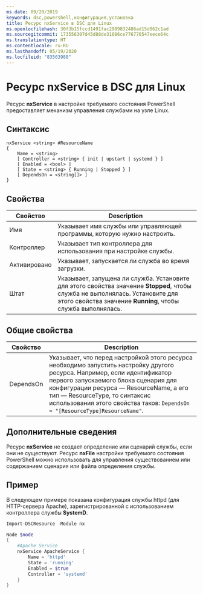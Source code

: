 ```yaml
---
ms.date: 09/20/2019
keywords: dsc,powershell,конфигурация,установка
title: Ресурс nxService в DSC для Linux
ms.openlocfilehash: 30f3b15fccd1491fac2989832486ad15d062c1ad
ms.sourcegitcommit: 173556307d45d88de31086ce776770547eece64c
ms.translationtype: HT
ms.contentlocale: ru-RU
ms.lasthandoff: 05/19/2020
ms.locfileid: "83563988"
---
```

# <a name="dsc-for-linux-nxservice-resource"></a>Ресурс nxService в DSC для Linux

Ресурс **nxService** в настройке требуемого состояния PowerShell предоставляет механизм управления службами на узле Linux.

## <a name="syntax"></a>Синтаксис

```Syntax
nxService <string> #ResourceName
{
    Name = <string>
    [ Controller = <string> { init | upstart | systemd } ]
    [ Enabled = <bool> ]
    [ State = <string> { Running | Stopped } ]
    [ DependsOn = <string[]> ]
}
```

## <a name="properties"></a>Свойства

|Свойство |Description |
|---|---|
|Имя |Указывает имя службы или управляющей программы, которую нужно настроить. |
|Контроллер |Указывает тип контроллера для использования при настройке службы. |
|Активировано |Указывает, запускается ли служба во время загрузки. |
|Штат |Указывает, запущена ли служба. Установите для этого свойства значение **Stopped**, чтобы служба не выполнялась. Установите для этого свойства значение **Running**, чтобы служба выполнялась. |

## <a name="common-properties"></a>Общие свойства

|Свойство |Description |
|---|---|
|DependsOn |Указывает, что перед настройкой этого ресурса необходимо запустить настройку другого ресурса. Например, если идентификатор первого запускаемого блока сценария для конфигурации ресурса — ResourceName, а его тип — ResourceType, то синтаксис использования этого свойства таков: `DependsOn = "[ResourceType]ResourceName"`. |

## <a name="additional-information"></a>Дополнительные сведения

Ресурс **nxService** не создает определение или сценарий службы, если они не существуют. Ресурс **nxFile** настройки требуемого состояния PowerShell можно использовать для управления существованием или содержанием сценария или файла определения службы.

## <a name="example"></a>Пример

В следующем примере показана конфигурация службы httpd (для HTTP-сервера Apache), зарегистрированной с использованием контроллера службы **SystemD**.

```powershell
Import-DSCResource -Module nx

Node $node
{
    #Apache Service
    nxService ApacheService {
        Name = 'httpd'
        State = 'running'
        Enabled = $true
        Controller = 'systemd'
    }
}
```
